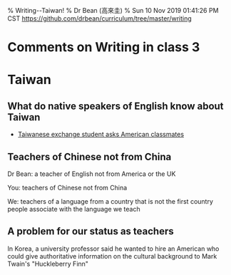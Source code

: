 % Writing--Taiwan!
% Dr Bean (高來圭)
% Sun 10 Nov 2019 01:41:26 PM CST
  https://github.com/drbean/curriculum/tree/master/writing

# Comments on Writing in class 3

# Taiwan

## What do native speakers of English know about Taiwan

- [Taiwanese exchange student asks American classmates](https://www.youtube.com/watch?v=YuQMhhho5V8)

## Teachers of Chinese not from China

Dr Bean: a teacher of English not from America or the UK

You: teachers of Chinese not from China

We: teachers of a language from a country that is not the first country people associate with the language we teach

## A problem for our status as teachers

In Korea, a university professor said he wanted to hire an American who could give authoritative information on the cultural background to Mark Twain's "Huckleberry Finn"
